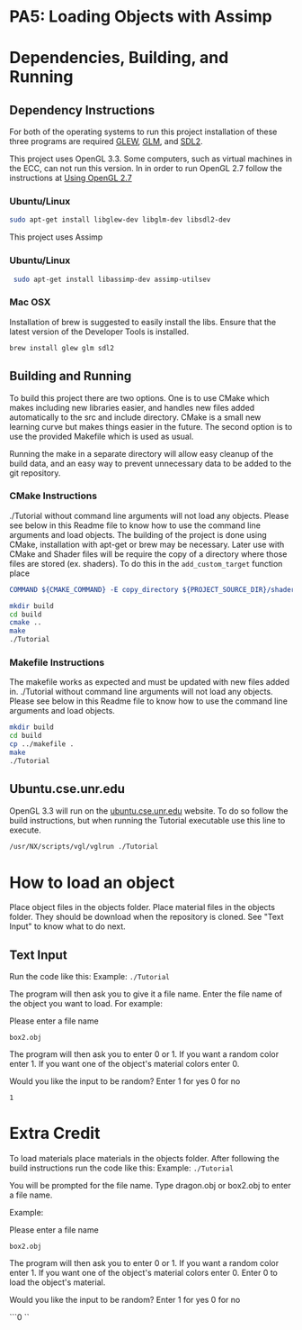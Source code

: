 # PA5: Loading Objects with Assimp

# Dependencies, Building, and Running

## Dependency Instructions
For both of the operating systems to run this project installation of these three programs are required [GLEW](http://glew.sourceforge.net/), [GLM](http://glm.g-truc.net/0.9.7/index.html), and [SDL2](https://wiki.libsdl.org/Tutorials).

This project uses OpenGL 3.3. Some computers, such as virtual machines in the ECC, can not run this version. In in order to run OpenGL 2.7 follow the instructions at [Using OpenGL 2.7](https://github.com/HPC-Vis/computer-graphics/wiki/Using-OpenGL-2.7)

### Ubuntu/Linux
```bash
sudo apt-get install libglew-dev libglm-dev libsdl2-dev
```
This project uses Assimp

### Ubuntu/Linux
```bash
 sudo apt-get install libassimp-dev assimp-utilsev
```

### Mac OSX
Installation of brew is suggested to easily install the libs. Ensure that the latest version of the Developer Tools is installed.
```bash
brew install glew glm sdl2
```

## Building and Running
To build this project there are two options. One is to use CMake which makes including new libraries easier, and handles new files added automatically to the src and include directory. CMake is a small new learning curve but makes things easier in the future.
The second option is to use the provided Makefile which is used as usual.

Running the make in a separate directory will allow easy cleanup of the build data, and an easy way to prevent unnecessary data to be added to the git repository.  

### CMake Instructions
./Tutorial without command line arguments will not load any objects. Please see below in this Readme file to know how to use the command line arguments and load objects. The building of the project is done using CMake, installation with apt-get or brew may be necessary. Later use with CMake and Shader files will be require the copy of a directory where those files are stored (ex. shaders). To do this in the ```add_custom_target``` function place 
```cmake
COMMAND ${CMAKE_COMMAND} -E copy_directory ${PROJECT_SOURCE_DIR}/shaders/ ${CMAKE_CURRENT_BINARY_DIR}/shaders
```

```bash
mkdir build
cd build
cmake ..
make
./Tutorial
```

### Makefile Instructions 
The makefile works as expected and must be updated with new files added in. ./Tutorial without command line arguments will not load any objects. Please see below in this Readme file to know how to use the command line arguments and load objects.

```bash
mkdir build
cd build
cp ../makefile .
make
./Tutorial
```

## Ubuntu.cse.unr.edu
OpenGL 3.3 will run on the [ubuntu.cse.unr.edu](https://ubuntu.cse.unr.edu/) website. To do so follow the build instructions, but when running the Tutorial executable use this line to execute.
```bash
/usr/NX/scripts/vgl/vglrun ./Tutorial
```
# How to load an object
Place object files in the objects folder. Place material files in the objects folder. They should be download when the repository is cloned.
See "Text Input" to know what to do next.

## Text Input
Run the code like this:
Example:
```./Tutorial```

The program will then ask you to give it a file name. Enter the file name of the object you want to load. For example:

Please enter a file name

```box2.obj```

The program will then ask you to enter 0 or 1. If you want a random color enter 1. If you want one of the object's material colors enter 0.

Would you like the input to be random? Enter 1 for yes 0 for no

```1 ```



# Extra Credit
To load materials place materials in the objects folder. 
After following the build instructions run the code like this:
Example:
```./Tutorial```

You will be prompted for the file name. Type dragon.obj or box2.obj to enter a file name.

Example:

Please enter a file name

```box2.obj```


The program will then ask you to enter 0 or 1. If you want a random color enter 1. If you want one of the object's material colors enter 0. Enter 0 to load the object's material.

Would you like the input to be random? Enter 1 for yes 0 for no

```0 ``


